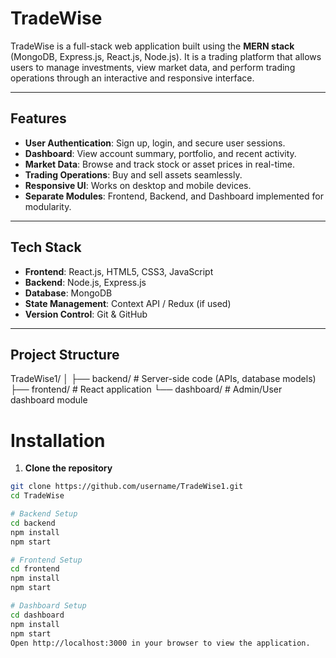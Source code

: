 # TradeWise

TradeWise is a full-stack web application built using the **MERN stack** (MongoDB, Express.js, React.js, Node.js). It is a trading platform that allows users to manage investments, view market data, and perform trading operations through an interactive and responsive interface.

---

## Features

- **User Authentication**: Sign up, login, and secure user sessions.  
- **Dashboard**: View account summary, portfolio, and recent activity.  
- **Market Data**: Browse and track stock or asset prices in real-time.  
- **Trading Operations**: Buy and sell assets seamlessly.  
- **Responsive UI**: Works on desktop and mobile devices.  
- **Separate Modules**: Frontend, Backend, and Dashboard implemented for modularity.

---

## Tech Stack

- **Frontend**: React.js, HTML5, CSS3, JavaScript  
- **Backend**: Node.js, Express.js  
- **Database**: MongoDB  
- **State Management**: Context API / Redux (if used)  
- **Version Control**: Git & GitHub  

---

## Project Structure
TradeWise1/
│
├── backend/ # Server-side code (APIs, database models)
├── frontend/ # React application
└── dashboard/ # Admin/User dashboard module

# Installation

1. **Clone the repository**
```bash
git clone https://github.com/username/TradeWise1.git
cd TradeWise

# Backend Setup
cd backend
npm install
npm start

# Frontend Setup
cd frontend
npm install
npm start

# Dashboard Setup
cd dashboard
npm install
npm start
Open http://localhost:3000 in your browser to view the application.

